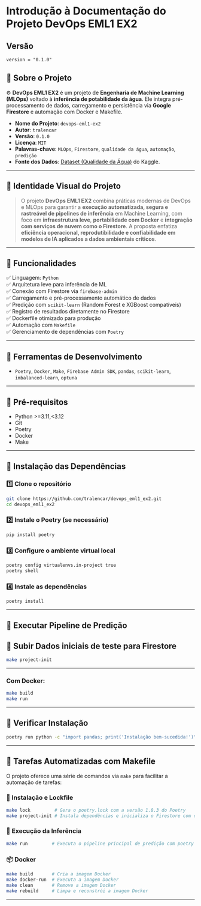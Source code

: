 # Introdução à Documentação do Projeto DevOps EML1 EX2

## Versão
`version = "0.1.0"`

## 🔹 Sobre o Projeto
⚙️ **DevOps EML1 EX2** é um projeto de **Engenharia de Machine Learning (MLOps)** voltado à **inferência de potabilidade da água**. Ele integra pré-processamento de dados, carregamento e persistência via **Google Firestore** e automação com Docker e Makefile.

- **Nome do Projeto**: `devops-eml1-ex2`
- **Autor**: `tralencar`
- **Versão**: `0.1.0`
- **Licença**: `MIT`
- **Palavras-chave**: `MLOps`, `Firestore`, `qualidade da água`, `automação`, `predição`
- **Fonte dos Dados**: [Dataset (Qualidade da Água)](https://www.kaggle.com/datasets/adityakadiwal/water-potability/data) do Kaggle.

---

## 🔹 Identidade Visual do Projeto

> O projeto **DevOps EML1 EX2** combina práticas modernas de DevOps e MLOps para garantir a **execução automatizada, segura e rastreável de pipelines de inferência** em Machine Learning, com foco em **infraestrutura leve**, **portabilidade com Docker** e **integração com serviços de nuvem como o Firestore**.
> A proposta enfatiza **eficiência operacional, reprodutibilidade e confiabilidade em modelos de IA aplicados a dados ambientais críticos**.

---

## 🔹 Funcionalidades

✅ Linguagem: `Python`  
✅ Arquitetura leve para inferência de ML  
✅ Conexão com Firestore via `firebase-admin`  
✅ Carregamento e pré-processamento automático de dados  
✅ Predição com `scikit-learn` (Random Forest e XGBoost compatíveis)  
✅ Registro de resultados diretamente no Firestore  
✅ Dockerfile otimizado para produção  
✅ Automação com `Makefile`  
✅ Gerenciamento de dependências com `Poetry`  

---

## 🧪 Ferramentas de Desenvolvimento

- `Poetry`, `Docker`, `Make`, `Firebase Admin SDK`, `pandas`, `scikit-learn`, `imbalanced-learn`, `optuna`

---

## 🔹 Pré-requisitos

- Python >=3.11,<3.12
- Git
- Poetry
- Docker
- Make

---

## 🔹 Instalação das Dependências

### 1️⃣ Clone o repositório

```bash
git clone https://github.com/tralencar/devops_eml1_ex2.git
cd devops_eml1_ex2
```

### 2️⃣ Instale o Poetry (se necessário)

```bash
pip install poetry
```

### 3️⃣ Configure o ambiente virtual local

```bash
poetry config virtualenvs.in-project true
poetry shell
```

### 4️⃣ Instale as dependências

```bash
poetry install
```

---

## 🔹 Executar Pipeline de Predição

## 🔹 Subir Dados iniciais de teste para Firestore

```bash
make project-init
```

---

### Com Docker:
```bash
make build
make run
```

---

## 🔹 Verificar Instalação

```bash
poetry run python -c "import pandas; print('Instalação bem-sucedida!')"
```

---

## 🔹 Tarefas Automatizadas com Makefile

O projeto oferece uma série de comandos via `make` para facilitar a automação de tarefas:

### 🔧 Instalação e Lockfile

```bash
make lock         # Gera o poetry.lock com a versão 1.8.3 do Poetry
make project-init # Instala dependências e inicializa o Firestore com os dados CSV
```

### 🚀 Execução da Inferência

```bash
make run         # Executa o pipeline principal de predição com poetry
```

### 📦 Docker

```bash
make build       # Cria a imagem Docker
make docker-run  # Executa a imagem Docker
make clean       # Remove a imagem Docker
make rebuild     # Limpa e reconstrói a imagem Docker
```

---